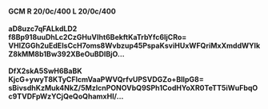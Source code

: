#### GCM R 20/0c/400 L 20/0c/400
**aD8uzc7qFALkdLD2**<br/>**f8Bp918uuDhLc2CzGHuVIht6BekftKaTrbYfc6ljCRo=**<br/>**VHlZGGh2uEdEIsCcH7oms8Wvbzup45PspaKsviHUxWFQriMxXmddWYIkZ8kMM8b1Bw392XBeOuBDIBjO...**<br/><br/>
**DfX2skA5SwH6BaBK**<br/>**KjcG+ywyT8KTyCFlcmVaaPWVQrfvUPSVDGZo+BlIpG8=**<br/>**sBivsdhKzMuk4NkZ/5MzlcnPONOVbQ9SPh1CodHYoXR0TeTT5iWuFbqOc9TVDFpWzYCjQeQoQhamxHI/...**
